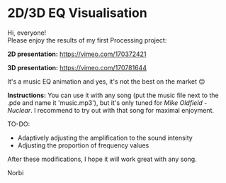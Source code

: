 # 2D/3D EQ Visualisation


Hi, everyone! <br>
Please enjoy the results of my first Processing project:

**2D presentation:** https://vimeo.com/170372421 <br>

**3D presentation:** https://vimeo.com/170781644

It's a music EQ animation and yes, it's not the best on the market :blush:

**Instructions:** You can use it with any song (put the music file next to the .pde and name it 'music.mp3'), but it's only tuned for *Mike Oldfield - Nuclear*. I recommend to try out with that song for maximal enjoyment. 

TO-DO:
  - Adaptively adjusting the amplification to the sound intensity
  - Adjusting the proportion of frequency values

After these modifications, I hope it will work great with any song.

Norbi

